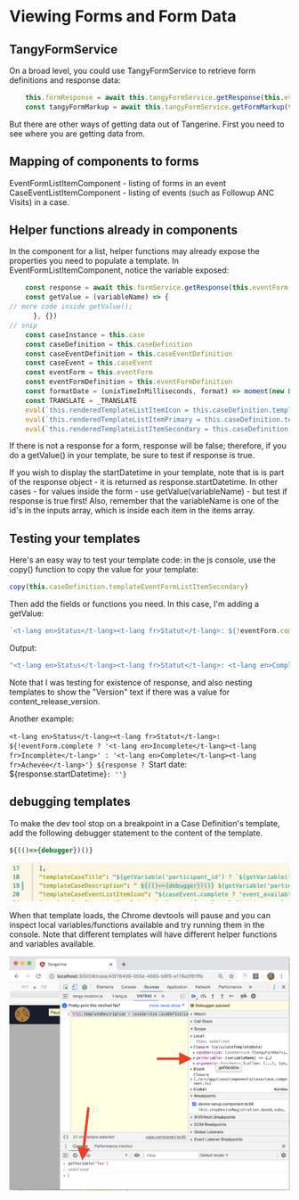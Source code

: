 # Viewing Forms and Form Data

## TangyFormService

On a broad level, you could use TangyFormService to retrieve form definitions and response data:

```js
    this.formResponse = await this.tangyFormService.getResponse(this.eventForm.formResponseId)
    const tangyFormMarkup = await this.tangyFormService.getFormMarkup(this.eventFormDefinition.formId)
```

But there are other ways of getting data out of Tangerine. First you need to see where you are getting data from.

## Mapping of components to forms

EventFormListItemComponent - listing of forms in an event
CaseEventListItemComponent - listing of events (such as Followup ANC Visits) in a case.

## Helper functions already in components

In the component for a list, helper functions may already expose the properties you need to populate a template. In EventFormListItemComponent, notice the variable exposed:

```js
    const response = await this.formService.getResponse(this.eventForm.formResponseId)
    const getValue = (variableName) => {
// more code inside getValue();
      }, {})
// snip
    const caseInstance = this.case
    const caseDefinition = this.caseDefinition
    const caseEventDefinition = this.caseEventDefinition
    const caseEvent = this.caseEvent
    const eventForm = this.eventForm
    const eventFormDefinition = this.eventFormDefinition
    const formatDate = (unixTimeInMilliseconds, format) => moment(new Date(unixTimeInMilliseconds)).format(format)
    const TRANSLATE = _TRANSLATE
    eval(`this.renderedTemplateListItemIcon = this.caseDefinition.templateEventFormListItemIcon ? \`${this.caseDefinition.templateEventFormListItemIcon}\` : \`${this.defaultTemplateListItemIcon}\``)
    eval(`this.renderedTemplateListItemPrimary = this.caseDefinition.templateEventFormListItemPrimary ? \`${this.caseDefinition.templateEventFormListItemPrimary}\` : \`${this.defaultTemplateListItemPrimary}\``)
    eval(`this.renderedTemplateListItemSecondary = this.caseDefinition.templateEventFormListItemSecondary ? \`${this.caseDefinition. v}\` : \`${this.defaultTemplateListItemSecondary}\``)
```
If there is not a response for a form, response will be false; therefore, if you do a getValue() in your template, be sure to test if response is true. 

If you wish to display the startDatetime in your template, note that is is part of the response object - it is returned as response.startDatetime. In other cases - for values inside the form - use getValue(variableName) - but test if response is true first! Also, remember that the variableName is one of the id's in the inputs array, which is inside each item in the items array. 

## Testing your templates

Here's an easy way to test your template code: in the js console, use the copy() function to copy the value for your template:

```js
copy(this.caseDefinition.templateEventFormListItemSecondary)
```
Then add the fields or functions you need. In this case, I'm adding a getValue:

```js
`<t-lang en>Status</t-lang><t-lang fr>Statut</t-lang>: ${!eventForm.complete ? '<t-lang en>Incomplete</t-lang><t-lang fr>Incomplète</t-lang>' : '<t-lang en>Complete</t-lang><t-lang fr>Achevée</t-lang>'} ${response ? `Version: ${getValue("content_release_version")}`: ''}`
```

Output:
```js
"<t-lang en>Status</t-lang><t-lang fr>Statut</t-lang>: <t-lang en>Complete</t-lang><t-lang fr>Achevée</t-lang> Start date: 3/13/2020, 11:25:19 AM"
```

Note that I was testing for existence of response, and also nesting templates to show the "Version" text if there was a value for content_release_version.

Another example:

`<t-lang en>Status</t-lang><t-lang fr>Statut</t-lang>: ${!eventForm.complete ? '<t-lang en>Incomplete</t-lang><t-lang fr>Incomplète</t-lang>' : '<t-lang en>Complete</t-lang><t-lang fr>Achevée</t-lang>'} ${response ? `Start date: ${response.startDatetime}`: ''}`

## debugging templates

To make the dev tool stop on a breakpoint in a Case Definition's template, add the following debugger statement to the content of the template.

```js
${(()=>{debugger})()}
```

![alt text](assets/template-debugger.png "Template debugger")

When that template loads, the Chrome devtools will pause and you can inspect local variables/functions available and try running them in the console. Note that different templates will have different helper functions and variables available.

![alt text](assets/inspect-helper-functions.png "Inspect Helper Functions")

 
